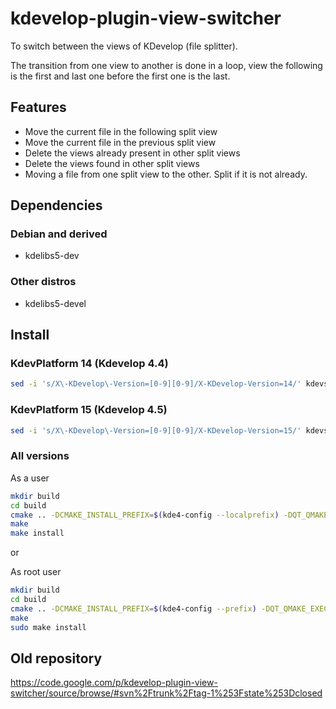 kdevelop-plugin-view-switcher
=============================

To switch between the views of KDevelop (file splitter).

The transition from one view to another is done in a loop, view the following is the first and last one before the first one is the last.

Features
--------

 - Move the current file in the following split view
 - Move the current file in the previous split view
 - Delete the views already present in other split views
 - Delete the views found in other split views
 - Moving a file from one split view to the other. Split if it is not already.

Dependencies
------------

### Debian and derived
 - kdelibs5-dev

### Other distros
 - kdelibs5-devel

Install
-------

### KdevPlatform 14 (Kdevelop 4.4)

```sh
sed -i 's/X\-KDevelop\-Version=[0-9][0-9]/X-KDevelop-Version=14/' kdevswitchviewer.desktop
```

### KdevPlatform 15 (Kdevelop 4.5)

```sh
sed -i 's/X\-KDevelop\-Version=[0-9][0-9]/X-KDevelop-Version=15/' kdevswitchviewer.desktop
```

### All versions

As a user

```sh
mkdir build
cd build
cmake .. -DCMAKE_INSTALL_PREFIX=$(kde4-config --localprefix) -DQT_QMAKE_EXECUTABLE=/usr/bin/qmake-qt4
make
make install
```

or

As root user

```sh
mkdir build
cd build
cmake .. -DCMAKE_INSTALL_PREFIX=$(kde4-config --prefix) -DQT_QMAKE_EXECUTABLE=/usr/bin/qmake-qt4
make
sudo make install
```

Old repository
--------------

https://code.google.com/p/kdevelop-plugin-view-switcher/source/browse/#svn%2Ftrunk%2Ftag-1%253Fstate%253Dclosed
